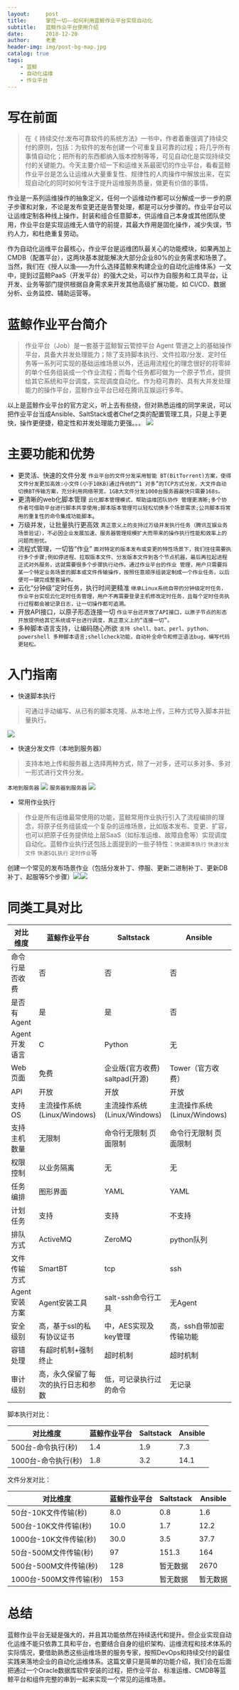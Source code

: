 ```yaml
---
layout:     post
title:      掌控一切——如何利用蓝鲸作业平台实现自动化
subtitle:   蓝鲸作业平台使用介绍
date:       2018-12-20
author:     老麦
header-img: img/post-bg-map.jpg
catalog: true
tags:
    - 蓝鲸
    - 自动化运维
    - 作业平台
---
```

# 写在前面
> 在《 持续交付:发布可靠软件的系统方法》一书中，作者着重强调了持续交付的原则，包括：为软件的发布创建一个可重复且可靠的过程；将几乎所有事情自动化；把所有的东西都纳入版本控制等等，可见自动化是实现持续交付的关键能力。今天主要介绍一下和运维关系最密切的作业平台，看看蓝鲸作业平台是怎么让运维从大量重复性、规律性的人肉操作中解放出来，在实现自动化的同时如何专注于提升运维服务质量，做更有价值的事情。

作业是一系列运维操作的抽象定义，任何一个运维动作都可以分解成一步一步的原子步骤和对象，不论是发布变更还是告警处理，都是可以分步骤的。作业平台可以让运维定制各种线上操作，封装和组合任意脚本，供运维自己本身或其他团队使用，作业平台是实现运维无人值守的前提，其最大作用是固化操作，减少失误，节约人力，和杜绝重复劳动。

作为自动化运维平台最核心，作业平台是运维团队最关心的功能模块，如果再加上CMDB（配置平台），这两块基本就能解决大部分企业80%的业务需求和场景了。当然，我们在《授人以渔——为什么选择蓝鲸来构建企业的自动化运维体系》一文中，提到过蓝鲸PaaS（开发平台）的强大之处，可以作为自服务和工具平台，让开发、业务等部门提供根据自身需求来开发其他高级扩展功能，如 CI/CD、数据分析、业务监控、辅助运营等。

# 蓝鲸作业平台简介
> 作业平台（Job）是一套基于蓝鲸智云管控平台 Agent 管道之上的基础操作平台，具备大并发处理能力；除了支持脚本执行、文件拉取/分发、定时任务等一系列可实现的基础运维场景以外，还运用流程化的理念很好的将零碎的单个任务组装成一个作业流程；而每个任务都可做为一个原子节点，提供给其它系统和平台调度，实现调度自动化。作为稳可靠的、具有大并发处理能力的操作平台，蓝鲸作业平台已经在腾讯互娱运行多年。

以上是蓝鲸作业平台的官方定义，听上去有些绕，但对熟悉运维的同学来说，可以把作业平台当成Ansible、SaltStack或者Chef之类的配置管理工具，只是上手更快，操作更便捷，稳定性和并发处理能力更强。。。
![](https://docs.bk.tencent.com/product_white_paper/job/assets/14925991385140.jpg)
# 主要功能和优势
* 更灵活、快速的文件分发    `作业平台的文件分发采用智能 BT(BitTorrent)方案，使得文件分发更加高效:小文件(小于10KB)通过传统的“1 对多”的TCP方式分发，大文件自动切换BT传输方案，充分利用网络带宽，1GB大文件分发1000台服务器最快只需要168s。`
* 更清晰的web化脚本管理    `云化脚本管理模式，帮助运维团队协作 管理更清晰;多个协作者可借助平台进行脚本共享使用;脚本版本管理可以轻松切换多个场景需求;公共脚本将常用的重复性的命令集成功能脚本`。
* 万级并发，让批量执行更高效    `真正意义上的支持过万级并发执行任务（腾讯互娱业务场景验证），不必因企业发展加速、服务器管理规模扩大而带来的操作执行性能和效率上的问题而担忧。`
* 流程式管理，一切皆“作业”    `面对特定的版本发布或变更的特性场景下，我们往往需要执行多个步骤;例如停进程、拉取版本文件、分发版本文件到各个节点机器，最后再拉起进程正式对外服务，这就需要很多个步骤执行动作。通过作业平台的作业 管理，用户只需要将某一个特定业务场景的脚本或文件传输操作，按照任意顺序组装定制成一个作业任务，以后便可一键完成整套操作。`
* 云化“分钟级”定时任务，执行时间更精准    `继承Linux系统自带的分钟级定时任务，作业平台实现云化定时任务管理，用户不再需要登录主机修改定时任务，且每个定时任务执行过程都会被记录日志，让一切操作都可追溯。`
* 开放API接口，以原子形态连接一切    `作业平台还开放了API接口，以原子节点的形态开放提供给其它系统或平台进行调度，真正意义上的“连接一切”。`
* 多种脚本语言支持，让编码随心所欲    `支持 shell、bat、perl、python、powershell 多种脚本语言;shellcheck功能，自动补全命令和修正语法bug，编写代码更轻松。`

# 入门指南
* 快速脚本执行 
> 可通过手动编写、从已有的脚本克隆、从本地上传，三种方式导入脚本并批量执行。

![](https://docs.bk.tencent.com/product_white_paper/job/assets/14956296447861.gif)

* 快速分发文件（本地到服务器）
> 支持本地上传和服务器上选择两种方式，除了一对多，还可以多对多、多对一形式进行文件分发。

`本地到服务器` ![](https://docs.bk.tencent.com/product_white_paper/job/assets/14956307333612.gif)
`服务器到服务器` ![](https://docs.bk.tencent.com/product_white_paper/job/assets/14956318890129.gif)
* 常用作业执行
> 作业是所有运维最常使用的功能，蓝鲸常用作业执行引入了流程编排的理念，将原子任务组装成一个复杂的运维场景，比如版本发布、变更、扩容，也可以把原子任务提供给上层SaaS（如标准运维、故障自愈等）实现调度自动化。蓝鲸作业执行还包括上面提到的一些子特性：`快速脚本执行` `快速分发文件` `快速SQL执行` `定时作业`等

创建一个常见的发布场景作业（包括分发补丁、停服、更新二进制补丁、更新DB补丁、起服等5个步骤）![](https://docs.bk.tencent.com/product_white_paper/job/assets/14956956997907.jpg)![](https://docs.bk.tencent.com/product_white_paper/job/assets/14956959657692.gif)
# 同类工具对比

| 对比维度 | 蓝鲸作业平台 | Saltstack | Ansible |
| --- | --- | --- | --- |
| 命令行是否收费 | 否 | 否 | 否 |
| 是否有Agent | 是 | 是 | 否 |
| Agent开发语言 | C | Python | 无 |
| Web页面 | 免费 | 企业版(官方收费) saltpad(开源) | Tower（官方收费） |
| API | 开放 | 开放 | 开放 |
| 支持OS | 主流操作系统(Linux/Windows) | 主流操作系统(Linux/Windows) | 主流操作系统(Linux/Windows) |
| 支持主机数量 | 无限制 | 命令行无限制 页面限制 | 命令行无限制 页面限制 |
| 权限控制 | 以业务隔离 | 无 | 无 |
| 任务编排 | 图形界面 | YAML | YAML |
| 计划任务 | 支持 | 支持 | 不支持 |
| 排队方式 | ActiveMQ | ZeroMQ | python队列 |
| 文件传输方式 | SmartBT | tcp | ssh |
| Agent安装方案 | Agent安装工具 | salt-ssh命令行工具 | 无Agent |
| 安全级别 | 高，基于ssl的私有协议证书 | 中，AES实现及key管理 | 高，ssh自带加密传输功能 |
| 容错处理 | 有超时机制+强制终止 | 超时机制 | 超时机制 |
| 审计级别 | 高，永久保留了每次的执行日志和参数 | 低，可记录执行过的命令 | 无记录 |

脚本执行对比：


| 对比维度 | 蓝鲸作业平台 | Saltstack | Ansible |
| --- | --- | --- | --- |
| 500台-命令执行(秒) | 1.4 | 1.9 | 7.3 |
| 1000台-命令执行(秒) | 1.8 | 3.2 | 14.1 |

文件分发对比：

| 对比维度 | 蓝鲸作业平台 | Saltstack | Ansible |
| --- | --- | --- | --- |
| 50台-10K文件传输(秒) | 8.0 | 0.8 | 1.6 |
| 500台-10K文件传输(秒) | 10.0 | 1.7 | 12.2 |
| 1000台-10K文件传输(秒) | 30.0 | 3.5 | 37.7 |
| 50台-500M文件传输(秒) | 97 | 151.3 | 164 |
| 500台-500M文件传输(秒) | 128 | 暂无数据 | 2670 |
| 1000台-500M文件传输(秒) | 153 | 暂无数据 | 暂无数据 |

# 总结
蓝鲸作业平台无疑是强大的，并且其功能依然在持续迭代和提升。但企业实现自动化运维不能只依靠工具和平台，也要结合自身的组织架构、运维流程和技术体系的实际情况，要借助熟悉这些运维场景的服务专家，按照DevOps和持续交付的最佳实践来落地企业的自动化运维体系。这篇文章只是简单的功能介绍，我们会在后面把通过一个Oracle数据库软件安装的过程，把作业平台、标准运维、CMDB等蓝鲸平台和组件完整的串到一起来实现一个常见的运维场景。